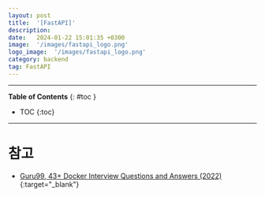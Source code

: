 ```yaml
---
layout: post
title:  '[FastAPI]'
description: 
date:   2024-01-22 15:01:35 +0300
image:  '/images/fastapi_logo.png'
logo_image:  '/images/fastapi_logo.png'
category: backend
tag: FastAPI
---
```

---

**Table of Contents**
{: #toc }
*  TOC
{:toc}

---

# 참고

- [Guru99, 43+ Docker Interview Questions and Answers (2022)](https://www.guru99.com/docker-interview-questions.html){:target="_blank"}